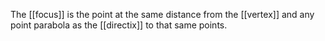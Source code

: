 The [[focus]] is the point at the same distance from the [[vertex]] and any point parabola as the [[directix]] to that same points.